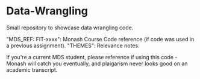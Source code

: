 # Data-Wrangling
Small repository to showcase data wrangling code.

  "MDS_REF: FIT-xxxx": Monash Course Code reference (if code was used in a previous assignment).
  "THEMES": Relevance notes.
  
If you're a current MDS student, please reference if using this code - Monash will catch you eventually, and plaigarism never looks good on an academic transcript.
